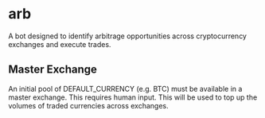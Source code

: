 # arb
A bot designed to identify arbitrage opportunities across cryptocurrency exchanges and execute trades.

## Master Exchange
An initial pool of DEFAULT_CURRENCY (e.g. BTC) must be available in a master exchange. This requires human input. This will be used to top up the volumes of traded currencies across exchanges.

